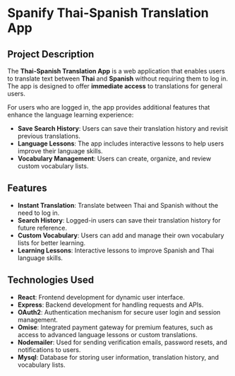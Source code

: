 # Spanify Thai-Spanish Translation App

## Project Description

The **Thai-Spanish Translation App** is a web application that enables users to translate text between **Thai** and **Spanish** without requiring them to log in. The app is designed to offer **immediate access** to translations for general users.

For users who are logged in, the app provides additional features that enhance the language learning experience:
- **Save Search History**: Users can save their translation history and revisit previous translations.
- **Language Lessons**: The app includes interactive lessons to help users improve their language skills.
- **Vocabulary Management**: Users can create, organize, and review custom vocabulary lists.

## Features

- **Instant Translation**: Translate between Thai and Spanish without the need to log in.
- **Search History**: Logged-in users can save their translation history for future reference.
- **Custom Vocabulary**: Users can add and manage their own vocabulary lists for better learning.
- **Learning Lessons**: Interactive lessons to improve Spanish and Thai language skills.

## Technologies Used

- **React**: Frontend development for dynamic user interface.
- **Express**: Backend development for handling requests and APIs.
- **OAuth2**: Authentication mechanism for secure user login and session management.
- **Omise**: Integrated payment gateway for premium features, such as access to advanced language lessons or custom translations.
- **Nodemailer**: Used for sending verification emails, password resets, and notifications to users.
- **Mysql**: Database for storing user information, translation history, and vocabulary lists.


   

